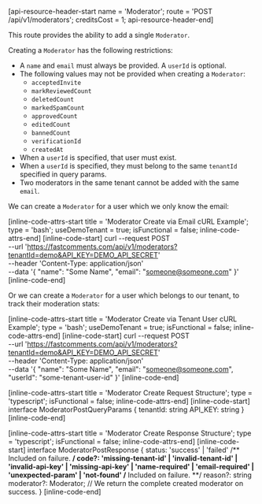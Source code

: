 [api-resource-header-start name = 'Moderator'; route = 'POST /api/v1/moderators'; creditsCost = 1; api-resource-header-end]

This route provides the ability to add a single `Moderator`.

Creating a `Moderator` has the following restrictions:

- A `name` and `email` must always be provided. A `userId` is optional.
- The following values may not be provided when creating a `Moderator`:
    - `acceptedInvite`
    - `markReviewedCount`
    - `deletedCount`
    - `markedSpamCount`
    - `approvedCount`
    - `editedCount`
    - `bannedCount`
    - `verificationId`
    - `createdAt`
- When a `userId` is specified, that user must exist.
- When a `userId` is specified, they must belong to the same `tenantId` specified in query params.
- Two moderators in the same tenant cannot be added with the same `email`.

We can create a `Moderator` for a user which we only know the email:

[inline-code-attrs-start title = 'Moderator Create via Email cURL Example'; type = 'bash'; useDemoTenant = true; isFunctional = false; inline-code-attrs-end]
[inline-code-start]
curl --request POST \
  --url 'https://fastcomments.com/api/v1/moderators?tenantId=demo&API_KEY=DEMO_API_SECRET' \
  --header 'Content-Type: application/json' \
  --data '{
    "name": "Some Name",
	"email": "someone@someone.com"
}'
[inline-code-end]

Or we can create a `Moderator` for a user which belongs to our tenant, to track their moderation stats:

[inline-code-attrs-start title = 'Moderator Create via Tenant User cURL Example'; type = 'bash'; useDemoTenant = true; isFunctional = false; inline-code-attrs-end]
[inline-code-start]
curl --request POST \
  --url 'https://fastcomments.com/api/v1/moderators?tenantId=demo&API_KEY=DEMO_API_SECRET' \
  --header 'Content-Type: application/json' \
  --data '{
    "name": "Some Name",
	"email": "someone@someone.com",
    "userId": "some-tenant-user-id"
}'
[inline-code-end]

[inline-code-attrs-start title = 'Moderator Create Request Structure'; type = 'typescript'; isFunctional = false; inline-code-attrs-end]
[inline-code-start]
interface ModeratorPostQueryParams {
    tenantId: string
    API_KEY: string
}
[inline-code-end]

[inline-code-attrs-start title = 'Moderator Create Response Structure'; type = 'typescript'; isFunctional = false; inline-code-attrs-end]
[inline-code-start]
interface ModeratorPostResponse {
    status: 'success' | 'failed'
    /** Included on failure. **/
    code?: 'missing-tenant-id' | 'invalid-tenant-id' | 'invalid-api-key' | 'missing-api-key' | 'name-required' | 'email-required' | 'unexpected-param' | 'not-found'
    /** Included on failure. **/
    reason?: string
    moderator?: Moderator; // We return the complete created moderator on success.
}
[inline-code-end]
